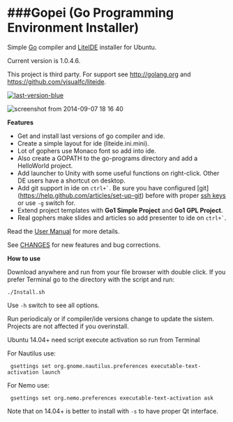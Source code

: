 ###Gopei (Go Programming Environment Installer)
====
Simple [Go](http://golang.org) compiler and [LiteIDE](https://github.com/visualfc/liteide) installer for Ubuntu.

Current version is 1.0.4.6.

This project is third party. For support see http://golang.org and https://github.com/visualfc/liteide.

[![last-version-blue](https://cloud.githubusercontent.com/assets/6298396/5602522/8967405e-935b-11e4-8777-de3623ed6ad7.png)](https://github.com/geosoft1/tools/archive/master.zip)
<!--
[![last-release-green](https://cloud.githubusercontent.com/assets/6298396/5602520/83eb3f72-935b-11e4-9fc0-296506ca5c9a.png)](https://github.com/geosoft1/tools/releases/latest)
-->

![screenshot from 2014-09-07 18 16 40](https://cloud.githubusercontent.com/assets/6298396/4178685/4460829c-36a2-11e4-9674-236082f70d03.png)

**Features**
* Get and install last versions of go compiler and ide.
* Create a simple layout for ide (liteide.ini.mini).
* Lot of gophers use Monaco font so add into ide.
* Also create a GOPATH to the go-programs directory and add a HelloWorld project.
* Add launcher to Unity with some useful functions on right-click. Other DE users have a shortcut on desktop.
* Add git support in ide on `` ctrl+` ``. Be sure you have configured [git] (https://help.github.com/articles/set-up-git) before with proper [ssh keys](https://help.github.com/articles/generating-ssh-keys) or use `` -g `` switch for.
* Extend project templates with **Go1 Simple Project** and **Go1 GPL Project**.
* Real gophers make slides and articles so add presenter to ide on `` ctrl+` ``.

Read the [User Manual](https://github.com/geosoft1/tools/blob/master/HOWTO.md) for more details.

See [CHANGES](https://github.com/geosoft1/tools/blob/master/CHANGES) for new features and bug corrections.

**How to use**

Download anywhere and run from your file browser with double click. If you prefer Terminal go to the directory with the script and run:

    ./Install.sh

Use `` -h `` switch to see all options.

Run periodicaly or if compiler/ide versions change to update the sistem. Projects are not affected if you overinstall.
	
Ubuntu 14.04+ need script execute activation so run from Terminal
	
For Nautilus use:

     gsettings set org.gnome.nautilus.preferences executable-text-activation launch

For Nemo use:

     gsettings set org.nemo.preferences executable-text-activation ask

Note that on 14.04+ is better to install with `` -s `` to have proper Qt interface.